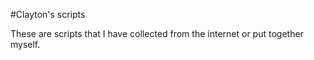 #Clayton's scripts

These are scripts that I have collected from the internet or put together myself.


